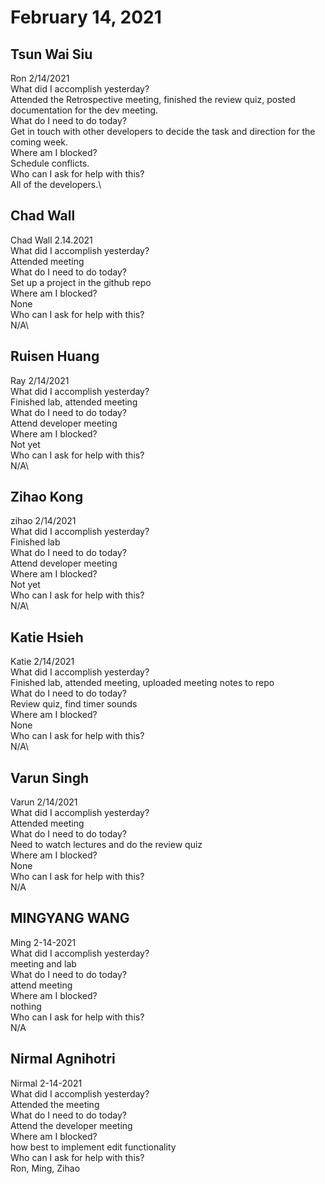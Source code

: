 # February 14, 2021

## Tsun Wai Siu
Ron 2/14/2021\
    What did I accomplish yesterday?\
Attended the Retrospective meeting, finished the review quiz, posted documentation for the dev meeting.\
    What do I need to do today?\
Get in touch with other developers to decide the task and direction for the coming week.\
    Where am I blocked?\
Schedule conflicts.\
    Who can I ask for help with this?\
All of the developers.\

## Chad Wall
Chad Wall 2.14.2021\
What did I accomplish yesterday?\
Attended meeting\
What do I need to do today?\
Set up a project in the github repo\
Where am I blocked?\
None\
Who can I ask for help with this?\
N/A\

## Ruisen Huang
Ray 2/14/2021\
 What did I accomplish yesterday?\
Finished lab, attended meeting\
 What do I need to do today?\
Attend developer meeting\
 Where am I blocked?\
Not yet\
 Who can I ask for help with this?\
N/A\

## Zihao Kong
zihao 2/14/2021\
 What did I accomplish yesterday?\
Finished lab\
 What do I need to do today?\
Attend developer meeting\
 Where am I blocked?\
Not yet\
 Who can I ask for help with this?\
N/A\

## Katie Hsieh
Katie 2/14/2021\
What did I accomplish yesterday?\
Finished lab, attended meeting, uploaded meeting notes to repo\
What do I need to do today?\
Review quiz, find timer sounds\
Where am I blocked?\
None\
Who can I ask for help with this?\
N/A\

## Varun Singh
Varun 2/14/2021\
What did I accomplish yesterday?\
Attended meeting\
What do I need to do today?\
Need to watch lectures and do the review quiz\
Where am I blocked?\
None\
Who can I ask for help with this?\
N/A

## MINGYANG WANG
Ming 2-14-2021\
 What did I accomplish yesterday?\
meeting and lab\
 What do I need to do today?\
attend meeting\
 Where am I blocked?\
nothing\
 Who can I ask for help with this?\
N/A

## Nirmal Agnihotri
Nirmal 2-14-2021\
 What did I accomplish yesterday?\
Attended the meeting\
 What do I need to do today?\
Attend the developer meeting\
 Where am I blocked?\
how best to implement edit functionality\
 Who can I ask for help with this?\
Ron, Ming, Zihao